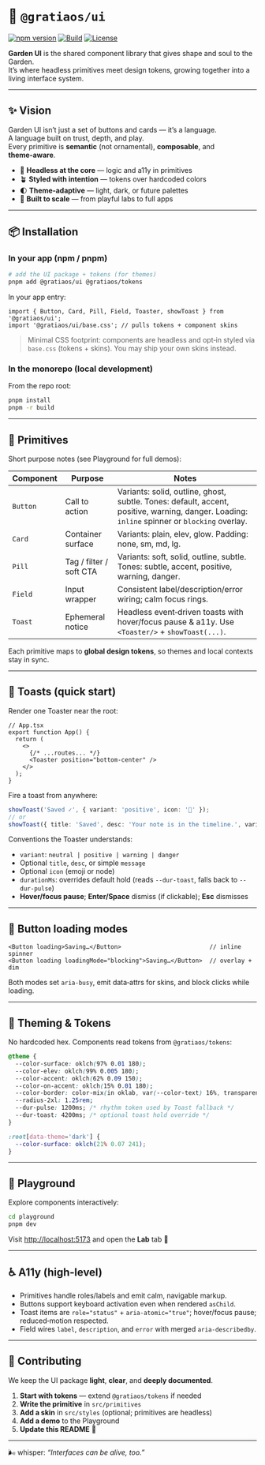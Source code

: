 # 🌿 `@gratiaos/ui`

[![npm version](https://img.shields.io/npm/v/@gratiaos/ui)](https://www.npmjs.com/package/@gratiaos/ui)
[![Build](https://github.com/GratiaOS/garden-core/actions/workflows/ci.yml/badge.svg)](https://github.com/GratiaOS/garden-core/actions)
[![License](https://img.shields.io/npm/l/%40gratiaos%2Fui)](https://github.com/GratiaOS/garden-core/blob/main/LICENSE)

**Garden UI** is the shared component library that gives shape and soul to the Garden.  
It’s where headless primitives meet design tokens, growing together into a living interface system.

---

## ✨ Vision

Garden UI isn’t just a set of buttons and cards — it’s a language.  
A language built on trust, depth, and play.  
Every primitive is **semantic** (not ornamental), **composable**, and **theme‑aware**.

- 🧠 **Headless at the core** — logic and a11y in primitives
- 🪴 **Styled with intention** — tokens over hardcoded colors
- 🌓 **Theme‑adaptive** — light, dark, or future palettes
- 🧰 **Built to scale** — from playful labs to full apps

---

## 📦 Installation

### In your app (npm / pnpm)

```bash
# add the UI package + tokens (for themes)
pnpm add @gratiaos/ui @gratiaos/tokens
```

In your app entry:

```tsx
import { Button, Card, Pill, Field, Toaster, showToast } from '@gratiaos/ui';
import '@gratiaos/ui/base.css'; // pulls tokens + component skins
```

> Minimal CSS footprint: components are headless and opt‑in styled via `base.css` (tokens + skins). You may ship your own skins instead.

### In the monorepo (local development)

From the repo root:

```bash
pnpm install
pnpm -r build
```

---

## 🧱 Primitives

Short purpose notes (see Playground for full demos):

| Component | Purpose                 | Notes                                                                                                                                        |
| --------- | ----------------------- | -------------------------------------------------------------------------------------------------------------------------------------------- |
| `Button`  | Call to action          | Variants: solid, outline, ghost, subtle. Tones: default, accent, positive, warning, danger. Loading: `inline` spinner or `blocking` overlay. |
| `Card`    | Container surface       | Variants: plain, elev, glow. Padding: none, sm, md, lg.                                                                                      |
| `Pill`    | Tag / filter / soft CTA | Variants: soft, solid, outline, subtle. Tones: subtle, accent, positive, warning, danger.                                                    |
| `Field`   | Input wrapper           | Consistent label/description/error wiring; calm focus rings.                                                                                 |
| `Toast`   | Ephemeral notice        | Headless event‑driven toasts with hover/focus pause & a11y. Use `<Toaster/>` + `showToast(...)`.                                             |

Each primitive maps to **global design tokens**, so themes and local contexts stay in sync.

---

## 🔔 Toasts (quick start)

Render one Toaster near the root:

```tsx
// App.tsx
export function App() {
  return (
    <>
      {/* ...routes... */}
      <Toaster position="bottom-center" />
    </>
  );
}
```

Fire a toast from anywhere:

```ts
showToast('Saved ✓', { variant: 'positive', icon: '🌈' });
// or
showToast({ title: 'Saved', desc: 'Your note is in the timeline.', variant: 'positive', icon: '🌈' });
```

Conventions the Toaster understands:

- `variant`: `neutral | positive | warning | danger`
- Optional `title`, `desc`, or simple `message`
- Optional `icon` (emoji or node)
- `durationMs`: overrides default hold (reads `--dur-toast`, falls back to `--dur-pulse`)
- **Hover/focus pause**; **Enter/Space** dismiss (if clickable); **Esc** dismisses

---

## 🧭 Button loading modes

```tsx
<Button loading>Saving…</Button>                         // inline spinner
<Button loading loadingMode="blocking">Saving…</Button>  // overlay + dim
```

Both modes set `aria-busy`, emit data‑attrs for skins, and block clicks while loading.

---

## 🎨 Theming & Tokens

No hardcoded hex. Components read tokens from `@gratiaos/tokens`:

```css
@theme {
  --color-surface: oklch(97% 0.01 180);
  --color-elev: oklch(99% 0.005 180);
  --color-accent: oklch(62% 0.09 150);
  --color-on-accent: oklch(15% 0.01 180);
  --color-border: color-mix(in oklab, var(--color-text) 16%, transparent);
  --radius-2xl: 1.25rem;
  --dur-pulse: 1200ms; /* rhythm token used by Toast fallback */
  --dur-toast: 4200ms; /* optional toast hold override */
}

:root[data-theme='dark'] {
  --color-surface: oklch(21% 0.07 241);
}
```

---

## 🧪 Playground

Explore components interactively:

```bash
cd playground
pnpm dev
```

Visit <http://localhost:5173> and open the **Lab** tab 🌿

---

## ♿ A11y (high‑level)

- Primitives handle roles/labels and emit calm, navigable markup.
- Buttons support keyboard activation even when rendered `asChild`.
- Toast items are `role="status"` + `aria-atomic="true"`; hover/focus pause; reduced‑motion respected.
- Field wires `label`, `description`, and `error` with merged `aria-describedby`.

---

## 📝 Contributing

We keep the UI package **light**, **clear**, and **deeply documented**.

1. **Start with tokens** — extend `@gratiaos/tokens` if needed
2. **Write the primitive** in `src/primitives`
3. **Add a skin** in `src/styles` (optional; primitives are headless)
4. **Add a demo** to the Playground
5. **Update this README** 🫶

---

🌬 whisper: _“Interfaces can be alive, too.”_
